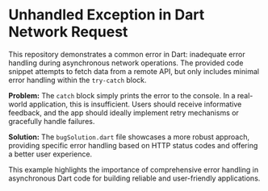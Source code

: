# Unhandled Exception in Dart Network Request

This repository demonstrates a common error in Dart: inadequate error handling during asynchronous network operations. The provided code snippet attempts to fetch data from a remote API, but only includes minimal error handling within the `try-catch` block. 

**Problem:** The `catch` block simply prints the error to the console.  In a real-world application, this is insufficient.  Users should receive informative feedback, and the app should ideally implement retry mechanisms or gracefully handle failures.

**Solution:** The `bugSolution.dart` file showcases a more robust approach, providing specific error handling based on HTTP status codes and offering a better user experience.

This example highlights the importance of comprehensive error handling in asynchronous Dart code for building reliable and user-friendly applications.